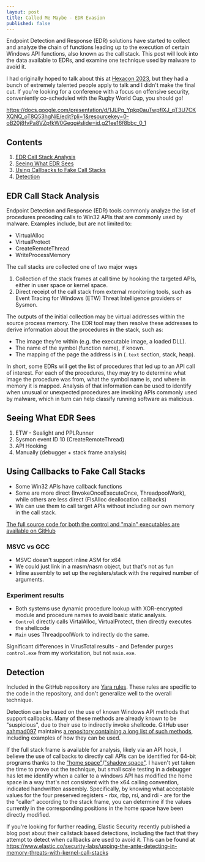 ```yaml
---
layout: post
title: Called Me Maybe - EDR Evasion
published: false
---
```


Endpoint Detection and Response (EDR) solutions have started to collect and analyze
the chain of functions leading up to the execution of certain Windows API
functions, also known as the call stack. This post will look into the data
available to EDRs, and examine one technique used by malware to avoid it. 

I had originally hoped to talk about this at [Hexacon 2023](https://hexacon.fr),
but they had a bunch of extremely talented people apply to talk and I didn't
make the final cut. If you're looking for a conference with a focus on offensive
security, conveniently co-scheduled with the Rugby World Cup, you should go!

https://docs.google.com/presentation/d/1JLPq_Ypkp0auTwpflXJ_qT3U7CKXQNQ_oT8Q53hgNiE/edit?pli=1&resourcekey=0-oB20j8fvPa8VZpfkW0Geqg#slide=id.g21ee16f8bbc_0_1 


## Contents

1. [EDR Call Stack Analysis](#edr-call-stack-analysis)
2. [Seeing What EDR Sees](#seeing-what-edr-sees)
3. [Using Callbacks to Fake Call Stacks](#using-callbacks-to-fake-call-stacks)
4. [Detection](#detection)

## EDR Call Stack Analysis

Endpoint Detection and Response (EDR) tools commonly analyze the list of
procedures preceding calls to Win32 APIs that are commonly used by malware.
Examples include, but are not limited to:
* VirtualAlloc
* VirtualProtect
* CreateRemoteThread
* WriteProcessMemory

The call stacks are collected one of two major ways
1. Collection of the stack frames at call time by hooking the targeted APIs,
either in user space or kernel space.
2. Direct receipt of the call stack from external monitoring tools, such as
Event Tracing for Windows (ETW) Threat Intelligence providers or Sysmon.

The outputs of the initial collection may be virtual addresses within the
source process memory. The EDR tool may then resolve these addresses to derive
information about the procedures in the stack, such as:
* The image they're within (e.g. the executable image, a loaded DLL).
* The name of the symbol (function name), if known.
* The mapping of the page the address is in (`.text` section, stack, heap).

In short, some EDRs will get the list of procedures that led up to an API call
of interest. For each of the procedures, they may try to determine what image
the procedure was from, what the symbol name is, and where in memory it is
mapped. Analysis of that information can be used to identify when unusual or
unexpected procedures are invoking APIs commonly used by malware, which in turn
can help classify running software as malicious.

## Seeing What EDR Sees

1. ETW - Sealight and PPLRunner 
2. Sysmon event ID 10 (CreateRemoteThread)
3. API Hooking
4. Manually (debugger + stack frame analysis)


## Using Callbacks to Fake Call Stacks

* Some Win32 APIs have callback functions
* Some are more direct (InvokeOnceExecuteOnce, ThreadpoolWork), while others are less direct (FlsAlloc deallocation callbacks)
* We can use them to call target APIs without including our
own memory in the call stack.

[The full source code for both the control and "main" executables are available on GitHub](https://github.com/micrictor/windows-api-proxy/tree/hexacon)

### MSVC vs GCC
* MSVC doesn't support inline ASM for x64
* We could just link in a masm/nasm object, but that's not as fun
* Inline assembly to set up the registers/stack with the required number of arguments.

### Experiment results

* Both systems use dynamic procedure lookup with XOR-encrypted module and procedure names to avoid basic static analysis.
* `Control` directly calls VirtalAlloc, VirtualProtect, then directly executes the shellcode
* `Main` uses ThreadpoolWork to indirectly do the same.

Significant differences in VirusTotal results - and Defender purges `control.exe` from my workstation, but not `main.exe`.

## Detection

Included in the GitHub repository are [Yara rules](https://github.com/micrictor/windows-api-proxy/tree/hexacon/detections).
These rules are specific to the code in the repository, and don't generalize
well to the overall technique.

Detection can be based on the use of known Windows API methods that support
callbacks. Many of these methods are already known to be "suspicious", due to
their use to indirectly invoke shellcode. GitHub user
[aahmad097](https://github.com/aahmad097) maintains
[a repository containing a long list of such methods](https://github.com/aahmad097/AlternativeShellcodeExec),
including examples of how they can be used.

If the full stack frame is available for analysis, likely via an API hook, I
believe the use of callbacks to directly call APIs can be identified for 64-bit
programs thanks to the ["home space"](https://learn.microsoft.com/en-us/archive/blogs/ntdebugging/challenges-of-debugging-optimized-x64-code)/["shadow space"](https://masm32.com/board/index.php?topic=9227.0).
I haven't yet taken the time to prove out the technique, but small scale
testing in a debugger has let me identify when a caller to a windows API has
modified the home space in a way that's not consistent with the x64 calling
convention, indicated handwritten assembly. Specifically, by knowing what
acceptable values for the four preserved registers - rbx, rbp, rsi, and rdi -
are for the the "caller" according to the stack frame, you can determine if
the values currently in the corresponding positions in the home space have
been directly modified.

If you're looking for further reading, Elastic Security recently published a
blog post about their callstack based detections, including the fact that they
attempt to detect when callbacks are used to avoid it. This can be found at
https://www.elastic.co/security-labs/upping-the-ante-detecting-in-memory-threats-with-kernel-call-stacks

